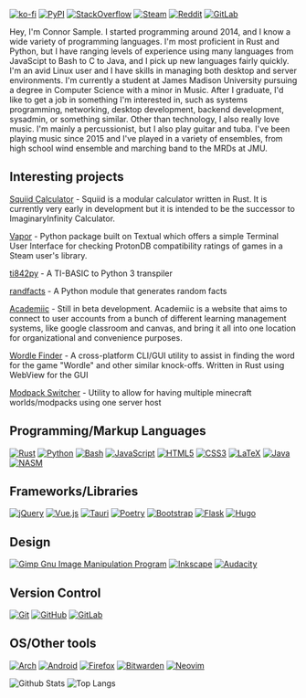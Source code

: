 [![ko-fi](https://ko-fi.com/img/githubbutton_sm.svg)](https://ko-fi.com/L4L3L7IO2)
[![PyPI](https://img.shields.io/badge/PyPI-3775A9?style=for-the-badge&logo=pypi&logoColor=white&link=https://pypi.org/user/Tabulate/)](https://pypi.org/user/Tabulate/)
[![StackOverflow](https://img.shields.io/badge/StackOverflow-FE7A16?style=for-the-badge&logo=stackoverflow&logoColor=white&link=https://stackoverflow.com/users/11591238/tabulate)](https://stackoverflow.com/users/11591238/tabulate)
[![Steam](https://img.shields.io/badge/steam-%23000000.svg?style=for-the-badge&logo=steam&logoColor=white)](https://steamcommunity.com/profiles/76561198872425795)
[![Reddit](https://img.shields.io/badge/Reddit-FF4500?style=for-the-badge&logo=reddit&logoColor=white)](https://reddit.com/u/TabulateJarl8)
[![GitLab](https://img.shields.io/badge/gitlab-%23181717.svg?style=for-the-badge&logo=gitlab&logoColor=white)](https://gitlab.com/TabulateJarl8)

Hey, I'm Connor Sample. I started programming around 2014, and I know a wide variety of programming languages. I'm most proficient in Rust and Python, but I have ranging levels of experience using many languages from JavaScipt to Bash to C to Java, and I pick up new languages fairly quickly. I'm an avid Linux user and I have skills in managing both desktop and server environments. I'm currently a student at James Madison University pursuing a degree in Computer Science with a minor in Music. After I graduate, I'd like to get a job in something I'm interested in, such as systems programming, networking, desktop development, backend development, sysadmin, or something similar. Other than technology, I also really love music. I'm mainly a percussionist, but I also play guitar and tuba. I've been playing music since 2015 and I've played in a variety of ensembles, from high school wind ensemble and marching band to the MRDs at JMU.

## Interesting projects

[Squiid Calculator](https://gitlab.com/ImaginaryInfinity/squiid-calculator/squiid) - Squiid is a modular calculator written in Rust. It is currently very early in development but it is intended to be the successor to ImaginaryInfinity Calculator.

[Vapor](https://github.com/TabulateJarl8/vapor) - Python package built on Textual which offers a simple Terminal User Interface for checking ProtonDB compatibility ratings of games in a Steam user's library.

[ti842py](https://github.com/TabulateJarl8/ti842py) - A TI-BASIC to Python 3 transpiler

[randfacts](https://github.com/TabulateJarl8/randfacts) - A Python module that generates random facts

[Academiic](https://gitlab.com/ImaginaryInfinity/academiic) - Still in beta development. Academiic is a website that aims to connect to user accounts from a bunch of different learning management systems, like google classroom and canvas, and bring it all into one location for organizational and convenience purposes.

[Wordle Finder](https://github.com/TabulateJarl8/wordle-finder) - A cross-platform CLI/GUI utility to assist in finding the word for the game "Wordle" and other similar knock-offs. Written in Rust using WebView for the GUI

[Modpack Switcher](https://github.com/TabulateJarl8/modpackSwitcher) -  Utility to allow for having multiple minecraft worlds/modpacks using one server host


## Programming/Markup Languages

[![Rust](https://img.shields.io/badge/rust-white.svg?style=for-the-badge&logo=rust&logoColor=black)](https://www.rust-lang.org/)
[![Python](https://img.shields.io/badge/python-3776AB?style=for-the-badge&logo=python&logoColor=ffce3d)](https://python.org)
[![Bash](https://img.shields.io/badge/Bash-%23121011.svg?style=for-the-badge&logo=gnu-bash&logoColor=white)](https://www.gnu.org/software/bash/)
[![JavaScript](https://img.shields.io/badge/javascript-%23323330.svg?style=for-the-badge&logo=javascript&logoColor=%23F7DF1E)](https://www.javascript.com/)
[![HTML5](https://img.shields.io/badge/html5-E34F26.svg?style=for-the-badge&logo=html5&logoColor=white)](https://developer.mozilla.org/en-US/docs/Web/Guide/HTML/HTML5)
[![CSS3](https://img.shields.io/badge/css3-%231572B6.svg?style=for-the-badge&logo=css3&logoColor=white)](https://developer.mozilla.org/en-US/docs/Web/CSS)
[![LaTeX](https://img.shields.io/badge/latex-008080.svg?style=for-the-badge&logo=latex&logoColor=white)](https://www.latex-project.org/)
[![Java](https://img.shields.io/badge/java-%23ED8B00.svg?style=for-the-badge&logo=openjdk&logoColor=white)](https://www.java.com/)
[![NASM](https://img.shields.io/badge/nasm-%23113C6B.svg?style=for-the-badge&logo=nasm&logoColor=white)](https://www.nasm.us/)

## Frameworks/Libraries
[![jQuery](https://img.shields.io/badge/jquery-%230769AD.svg?style=for-the-badge&logo=jquery&logoColor=white)](https://jquery.com/)
[![Vue.js](https://img.shields.io/badge/Vue.js-1a1a1a?style=for-the-badge&logo=vuedotjs&logoColor=4FC08D)](https://vuejs.org/)
[![Tauri](https://img.shields.io/badge/tauri-black?style=for-the-badge&logo=tauri&logoColor=24C8D8)](https://tauri.app/)
[![Poetry](https://img.shields.io/badge/poetry-1e293b?style=for-the-badge&logo=poetry&logoColor=60A5FA)](https://python-poetry.org/)
[![Bootstrap](https://img.shields.io/badge/bootstrap-%23563D7C.svg?style=for-the-badge&logo=bootstrap&logoColor=white)](https://getbootstrap.com/)
[![Flask](https://img.shields.io/badge/flask-%23000.svg?style=for-the-badge&logo=flask&logoColor=white)](https://flask.palletsprojects.com/)
[![Hugo](https://img.shields.io/badge/hugo-%23FF4088.svg?style=for-the-badge&logo=hugo&logoColor=white)](https://gohugo.io/)

## Design
[![Gimp Gnu Image Manipulation Program](https://img.shields.io/badge/Gimp-657D8B?style=for-the-badge&logo=gimp&logoColor=FFFFFF)](https://www.gimp.org/)
[![Inkscape](https://img.shields.io/badge/Inkscape-e0e0e0?style=for-the-badge&logo=inkscape&logoColor=080A13)](https://inkscape.org/)
[![Audacity](https://img.shields.io/badge/Audacity-0000CC?style=for-the-badge&logo=audacity&logoColor=white)](https://www.audacityteam.org/)

## Version Control
[![Git](https://img.shields.io/badge/git-%23F05033.svg?style=for-the-badge&logo=git&logoColor=white)](https://git-scm.com/)
[![GitHub](https://img.shields.io/badge/github-%23121011.svg?style=for-the-badge&logo=github&logoColor=white)](https://github.com/TabulateJarl8)
[![GitLab](https://img.shields.io/badge/gitlab-%23181717.svg?style=for-the-badge&logo=gitlab&logoColor=white)](https://gitlab.com/TabulateJarl8)

## OS/Other tools
[![Arch](https://img.shields.io/badge/Arch%20Linux-1793D1?logo=arch-linux&logoColor=fff&style=for-the-badge)](https://archlinux.org/)
[![Android](https://img.shields.io/badge/Android-3DDC84?style=for-the-badge&logo=android&logoColor=white)](https://www.android.com/)
[![Firefox](https://img.shields.io/badge/Firefox-FF7139?style=for-the-badge&logo=Firefox-Browser&logoColor=white)](https://www.mozilla.org/en-US/firefox/new/)
[![Bitwarden](https://img.shields.io/badge/Bitwarden-175DDC?style=for-the-badge&logo=bitwarden&logoColor=white)](https://bitwarden.com/)
[![Neovim](https://img.shields.io/badge/Neovim-57A143?style=for-the-badge&logo=neovim&logoColor=white)](https://neovim.io/)


![Github Stats](https://github-readme-stats-phi-swart-79.vercel.app/api?username=TabulateJarl8&count_private=true&show_icons=true&include_all_commits=true&theme=tokyonight)
![Top Langs](https://github-readme-stats-phi-swart-79.vercel.app/api/top-langs/?username=TabulateJarl8&hide=TeX,css,scss,dart,jupyter%20notebook,typst&langs_count=8&layout=compact&theme=tokyonight&exclude_repo=academiic-public,files,dotfiles,school)
